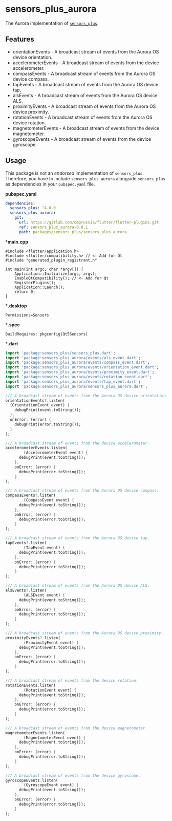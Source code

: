 # sensors_plus_aurora

The Aurora implementation of [`sensors_plus`](https://pub.dev/packages/sensors_plus).

## Features

- orientationEvents - A broadcast stream of events from the Aurora OS device orientation.
- accelerometerEvents - A broadcast stream of events from the device accelerometer.
- compassEvents - A broadcast stream of events from the Aurora OS device compass.
- tapEvents - A broadcast stream of events from the Aurora OS device tap.
- alsEvents - A broadcast stream of events from the Aurora OS device ALS.
- proximityEvents - A broadcast stream of events from the Aurora OS device proximity.
- rotationEvents - A broadcast stream of events from the Aurora OS device rotation.
- magnetometerEvents - A broadcast stream of events from the device magnetometer.
- gyroscopeEvents - A broadcast stream of events from the device gyroscope.

## Usage

This package is not an _endorsed_ implementation of `sensors_plus`.
Therefore, you have to include `sensors_plus_aurora` alongside `sensors_plus` as dependencies in your `pubspec.yaml` file.

**pubspec.yaml**

```yaml
dependencies:
  sensors_plus: ^4.0.0
  sensors_plus_aurora:
    git:
      url: https://gitlab.com/omprussia/flutter/flutter-plugins.git
      ref: sensors_plus_aurora-0.0.1
      path: packages/sensors_plus/sensors_plus_aurora
```

***main.cpp**

```desktop
#include <flutter/application.h>
#include <flutter/compatibility.h> // <- Add for Qt
#include "generated_plugin_registrant.h"

int main(int argc, char *argv[]) {
    Application::Initialize(argc, argv);
    EnableQtCompatibility(); // <- Add for Qt
    RegisterPlugins();
    Application::Launch();
    return 0;
}
```

***.desktop**

```desktop
Permissions=Sensors
```

***.spec**

```spec
BuildRequires: pkgconfig(Qt5Sensors)
```

***.dart**

```dart
import 'package:sensors_plus/sensors_plus.dart';
import 'package:sensors_plus_aurora/events/als_event.dart';
import 'package:sensors_plus_aurora/events/compass_event.dart';
import 'package:sensors_plus_aurora/events/orientation_event.dart';
import 'package:sensors_plus_aurora/events/proximity_event.dart';
import 'package:sensors_plus_aurora/events/rotation_event.dart';
import 'package:sensors_plus_aurora/events/tap_event.dart';
import 'package:sensors_plus_aurora/sensors_plus_aurora.dart';

/// A broadcast stream of events from the Aurora OS device orientation.
orientationEvents?.listen(
  (OrientationEvent event) {
    debugPrint(event.toString());
  },
  onError: (error) {
    debugPrint(error.toString());
  }
);

/// A broadcast stream of events from the device accelerometer.
accelerometerEvents.listen(
        (AccelerometerEvent event) {
      debugPrint(event.toString());
    },
    onError: (error) {
      debugPrint(error.toString());
    }
);

/// A broadcast stream of events from the Aurora OS device compass.
compassEvents?.listen(
        (CompassEvent event) {
      debugPrint(event.toString());
    },
    onError: (error) {
      debugPrint(error.toString());
    }
);

/// A broadcast stream of events from the Aurora OS device tap.
tapEvents?.listen(
        (TapEvent event) {
      debugPrint(event.toString());
    },
    onError: (error) {
      debugPrint(error.toString());
    }
);

/// A broadcast stream of events from the Aurora OS device ALS.
alsEvents?.listen(
        (ALSEvent event) {
      debugPrint(event.toString());
    },
    onError: (error) {
      debugPrint(error.toString());
    }
);

/// A broadcast stream of events from the Aurora OS device proximity.
proximityEvents?.listen(
        (ProximityEvent event) {
      debugPrint(event.toString());
    },
    onError: (error) {
      debugPrint(error.toString());
    }
);

/// A broadcast stream of events from the device rotation.
rotationEvents.listen(
        (RotationEvent event) {
      debugPrint(event.toString());
    },
    onError: (error) {
      debugPrint(error.toString());
    }
);

/// A broadcast stream of events from the device magnetometer.
magnetometerEvents.listen(
        (MagnetometerEvent event) {
      debugPrint(event.toString());
    },
    onError: (error) {
      debugPrint(error.toString());
    }
);

/// A broadcast stream of events from the device gyroscope.
gyroscopeEvents.listen(
        (GyroscopeEvent event) {
      debugPrint(event.toString());
    },
    onError: (error) {
      debugPrint(error.toString());
    }
);
```
